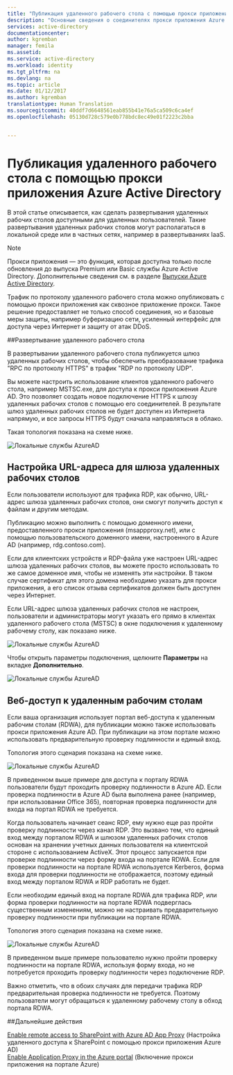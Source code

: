```yaml
---
title: "Публикация удаленного рабочего стола с помощью прокси приложения Azure Active Directory | Документация Майкрософт"
description: "Основные сведения о соединителях прокси приложения Azure AD."
services: active-directory
documentationcenter: 
author: kgremban
manager: femila
ms.assetid: 
ms.service: active-directory
ms.workload: identity
ms.tgt_pltfrm: na
ms.devlang: na
ms.topic: article
ms.date: 01/12/2017
ms.author: kgremban
translationtype: Human Translation
ms.sourcegitcommit: 40ddf7d6648561eab855b41e76a5ca509c6ca4ef
ms.openlocfilehash: 05130d728c579e0b778bdc8ec49e01f2223c2bba


---
```


# <a name="publish-remote-desktop-with-azure-active-directory-application-proxy"></a>Публикация удаленного рабочего стола с помощью прокси приложения Azure Active Directory

В этой статье описывается, как сделать развертывания удаленных рабочих столов доступными для удаленных пользователей. Такие развертывания удаленных рабочих столов могут располагаться в локальной среде или в частных сетях, например в развертываниях IaaS. 

> [!NOTE]
> Прокси приложения — это функция, которая доступна только после обновления до выпуска Premium или Basic службы Azure Active Directory. Дополнительные сведения см. в разделе [Выпуски Azure Active Directory](active-directory-editions.md).
> 
 

Трафик по протоколу удаленного рабочего стола можно опубликовать с помощью прокси приложения как сквозное приложение прокси. Такое решение предоставляет не только способ соединения, но и базовые меры защиты, например буферизацию сети, усиленный интерфейс для доступа через Интернет и защиту от атак DDoS. 

##<a name="remote-desktop-deployment"></a>Развертывание удаленного рабочего стола

В развертывании удаленного рабочего стола публикуется шлюз удаленных рабочих столов, чтобы обеспечить преобразование трафика "RPC по протоколу HTTPS" в трафик "RDP по протоколу UDP".

Вы можете настроить использование клиентов удаленного рабочего стола, например MSTSC.exe, для доступа к прокси приложения Azure AD. Это позволяет создать новое подключение HTTPS к шлюзу удаленных рабочих столов с помощью его соединителей. В результате шлюз удаленных рабочих столов не будет доступен из Интернета напрямую, и все запросы HTTPS будут сначала направляться в облако. 

Такая топология показана на схеме ниже.

 ![Локальные службы AzureAD](./media/application-proxy-publish-remote-desktop/remote-desktop-topology.png)

## <a name="configure-the-remote-desktop-gateway-url"></a>Настройка URL-адреса для шлюза удаленных рабочих столов

Если пользователи используют для трафика RDP, как обычно, URL-адрес шлюза удаленных рабочих столов, они смогут получить доступ к файлам и другим методам.

Публикацию можно выполнить с помощью доменного имени, предоставленного прокси приложения (msappproxy.net), или с помощью пользовательского доменного имени, настроенного в Azure AD (например, rdg.contoso.com). 

Если для клиентских устройств и RDP-файла уже настроен URL-адрес шлюза удаленных рабочих столов, вы можете просто использовать то же самое доменное имя, чтобы не изменять эти настройки. В таком случае сертификат для этого домена необходимо указать для прокси приложения, а его список отзыва сертификатов должен быть доступен через Интернет.

Если URL-адрес шлюза удаленных рабочих столов не настроен, пользователи и администраторы могут указать его прямо в клиентах удаленного рабочего стола (MSTSC) в окне подключения к удаленному рабочему столу, как показано ниже.

 ![Локальные службы AzureAD](./media/application-proxy-publish-remote-desktop/remote-desktop-connection-advanced.png)

Чтобы открыть параметры подключения, щелкните **Параметры** на вкладке **Дополнительно**.

 ![Локальные службы AzureAD](./media/application-proxy-publish-remote-desktop/remote-desktop-connection-settings.png)

## <a name="remote-desktop-web-access"></a>Веб-доступ к удаленным рабочим столам

Если ваша организация использует портал веб-доступа к удаленным рабочим столам (RDWA), для публикации можно также использовать прокси приложения Azure AD. При публикации на этом портале можно использовать предварительную проверку подлинности и единый вход.

Топология этого сценария показана на схеме ниже.

 ![Локальные службы AzureAD](./media/application-proxy-publish-remote-desktop/remote-desktop-web-access-portal1.png)

В приведенном выше примере для доступа к порталу RDWA пользователи будут проходить проверку подлинности в Azure AD. Если проверка подлинности в Azure AD была выполнена ранее (например, при использовании Office 365), повторная проверка подлинности для входа на портал RDWA не требуется.

Когда пользователь начинает сеанс RDP, ему нужно еще раз пройти проверку подлинности через канал RDP. Это вызвано тем, что единый вход между порталом RDWA и шлюзом удаленных рабочих столов основан на хранении учетных данных пользователя на клиентской стороне с использованием ActiveX. Этот процесс запускается при проверке подлинности через форму входа на портале RDWA. Если для проверки подлинности на портале RDWA используется Kerberos, форма входа для проверки подлинности не отображается, поэтому единый вход между порталом RDWA и RDP работать не будет.

Если необходим единый вход на портале RDWA для трафика RDP, или форма проверки подлинности на портале RDWA подверглась существенным изменениям, можно не настраивать предварительную проверку подлинности при публикации на портале RDWA.

Топология этого сценария показана на схеме ниже.

 ![Локальные службы AzureAD](./media/application-proxy-publish-remote-desktop/remote-desktop-web-access-portal2.png)

В приведенном выше примере пользователю нужно пройти проверку подлинности на портале RDWA, используя форму входа, но не потребуется проходить проверку подлинности через подключение RDP. 

Важно отметить, что в обоих случаях для передачи трафика RDP предварительная проверка подлинности не требуется. Поэтому пользователи могут обращаться к удаленному рабочему столу в обход портала RDWA.

##<a name="next-steps"></a>Дальнейшие действия

[Enable remote access to SharePoint with Azure AD App Proxy](application-proxy-enable-remote-access-sharepoint.md) (Настройка удаленного доступа к SharePoint с помощью прокси приложения Azure AD)<br>
[Enable Application Proxy in the Azure portal](https://github.com/Microsoft/azure-docs-pr/blob/master/articles/active-directory/active-directory-application-proxy-enable.md) (Включение прокси приложения на портале Azure)



<!--HONumber=Feb17_HO1-->


